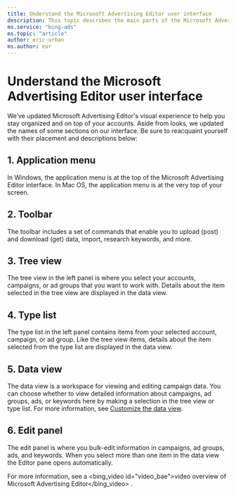 ```yaml
---
title: Understand the Microsoft Advertising Editor user interface
description: This topic describes the main parts of the Microsoft Advertising Editor user interface.
ms.service: "bing-ads"
ms.topic: "article"
author: eric-urban
ms.author: eur
---
```


# Understand the Microsoft Advertising Editor user interface

We’ve updated Microsoft Advertising Editor's visual experience to help you stay organized and on top of your accounts. Aside from looks, we updated the names of some sections on our interface. Be sure to reacquaint yourself with their placement and descriptions below:

## 1. Application menu
In Windows, the application menu is at the top of the Microsoft Advertising Editor interface. In Mac OS, the application menu is at the very top of your screen.
## 2. Toolbar
The toolbar includes a set of commands that enable you to upload (post) and download (get) data, import, research keywords, and more.
## 3. Tree view
The tree view in the left panel is where you select your accounts, campaigns, or ad groups that you want to work with. Details about the item selected in the tree view are displayed in the data view.
## 4. Type list
The type list in the left panel contains items from your selected account, campaign, or ad group. Like the tree view items, details about the item selected from the type list are displayed in the data view.
## 5. Data view
The data view is a workspace for viewing and editing campaign data. You can choose whether to view detailed information about campaigns, ad groups, ads, or keywords here by making a selection in the tree view or type list. For more information, see [Customize the data view](./hlp_BAE_PROC_CustomizeManagerPane.md).
## 6. Edit panel
The edit panel is where you bulk-edit information in campaigns, ad groups, ads, and keywords. When you select more than one item in the data view the Editor pane opens automatically.

For more information, see a
<bing_video id="video_bae">video overview of Microsoft Advertising Editor</bing_video>
.


